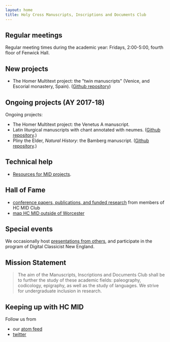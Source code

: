 ```yaml
---
layout: home
title: Holy Cross Manuscripts, Inscriptions and Documents Club
---
```




## Regular meetings

Regular meeting times during the academic year:  Fridays, 2:00-5:00, fourth floor of Fenwick Hall.


## New projects

-  The Homer Multitext project: the "twin manuscripts" (Venice, and Escorial monastery, Spain).  ([Github repository](https://github.com/hmteditors/twins))

## Ongoing projects (AY 2017-18) ##


Ongoing projects:


-   The Homer Multitext project:  the Venetus A manuscript.
-   Latin liturgical manuscripts with chant annotated with neumes.  ([Github repository](https://github.com/HCMID/chant).)
-   Pliny the Elder, *Natural History*: the Bamberg manuscript.  ([Github repository](https://github.com/HCMID/plinius).)


## Technical help

-  [Resources for MID projects](tech).




## Hall of Fame

-   [conference papers,  publications, and funded research](hof) from members of HC MID Club
-   [map HC MID outside of Worcester](where)

## Special events


We occasionally host [presentations from others](hosted), and participate in the program of Digital Classicist New England.


## Mission Statement


>The aim of the Manuscripts, Inscriptions and Documents Club shall be to further the study of these academic fields: paleography, codicology, epigraphy, as well as the study of languages. We strive for undergraduate inclusion in research.


## Keeping up with HC MID

Follow us from

- our [atom feed](atom.xml)
- [twitter](https://twitter.com/hcmid)
